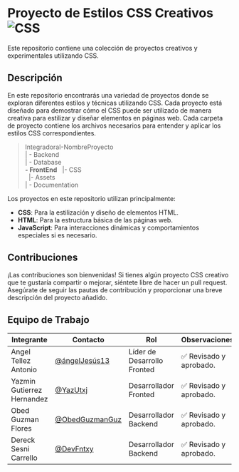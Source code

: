 # Proyecto de Estilos CSS Creativos  ![CSS](    https://img.shields.io/badge/CSS-239120?&style=for-the-badge&logo=css3&logoColor=white)


Este repositorio contiene una colección de proyectos creativos y experimentales utilizando CSS.

## Descripción

En este repositorio encontrarás una variedad de proyectos donde se exploran diferentes estilos y técnicas utilizando CSS. Cada proyecto está diseñado para demostrar cómo el CSS puede ser utilizado de manera creativa para estilizar y diseñar elementos en páginas web.
Cada carpeta de proyecto contiene los archivos necesarios para entender y aplicar los estilos CSS correspondientes.

>IntegradoraI-NombreProyecto<br>
>| - Backend <br>
>| - Database<br>
>  **- FrontEnd**
>&nbsp;&nbsp;|- CSS<br>
>&nbsp;&nbsp;|- Assets<br>
>| - Documentation<br>


Los proyectos en este repositorio utilizan principalmente:

- **CSS**: Para la estilización y diseño de elementos HTML.
- **HTML**: Para la estructura básica de las páginas web.
- **JavaScript**: Para interacciones dinámicas y comportamientos especiales si es necesario.

## Contribuciones

¡Las contribuciones son bienvenidas! Si tienes algún proyecto CSS creativo que te gustaría compartir o mejorar, siéntete libre de hacer un pull request. Asegúrate de seguir las pautas de contribución y proporcionar una breve descripción del proyecto añadido.
## Equipo de Trabajo

|Integrante|Contacto|Rol|Observaciones|
|------------|--------|---|---|
|Angel Tellez Antonio|[@ángelJesús13](https://github.com/angelJesus13)|Líder de Desarrollo Fronted|✅ Revisado y aprobado.|
|Yazmin Gutierrez Hernandez|[@YazUtxj](https://github.com/YazUtxj)|Desarrollador Fronted|✅ Revisado y aprobado.|
|Obed Guzman Flores|[@ObedGuzmanGuz](https://github.com/ObedGuzmanGuz)|Desarrollador Backend|✅ Revisado y aprobado.|
|Dereck Sesni Carrello|[@DevFntxy](https://github.com/DevFntxy)|Desarrollador Backend|✅ Revisado y aprobado.|
